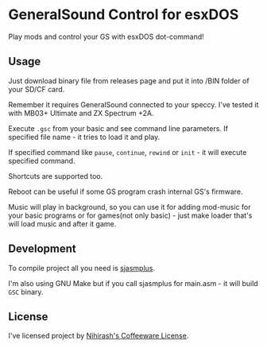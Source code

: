 # GeneralSound Control for esxDOS

Play mods and control your GS with esxDOS dot-command!

## Usage

Just download binary file from releases page and put it into /BIN folder of your SD/CF card.

Remember it requires GeneralSound connected to your speccy. I've tested it with MB03+ Ultimate and ZX Spectrum +2A.

Execute `.gsc` from your basic and see command line parameters. If specified file name - it tries to load it and play.

If specified command like `pause`, `continue`, `rewind` or `init` - it will execute specified command.

Shortcuts are supported too.

Reboot can be useful if some GS program crash internal GS's firmware.

Music will play in background, so you can use it for adding mod-music for your basic programs or for games(not only basic) - just make loader that's will load music and after it game. 

## Development

To compile project all you need is [sjasmplus](https://github.com/z00m128/sjasmplus).

I'm also using GNU Make but if you call sjasmplus for main.asm - it will build `GSC` binary.

## License

I've licensed project by [Nihirash's Coffeeware License](LICENSE).